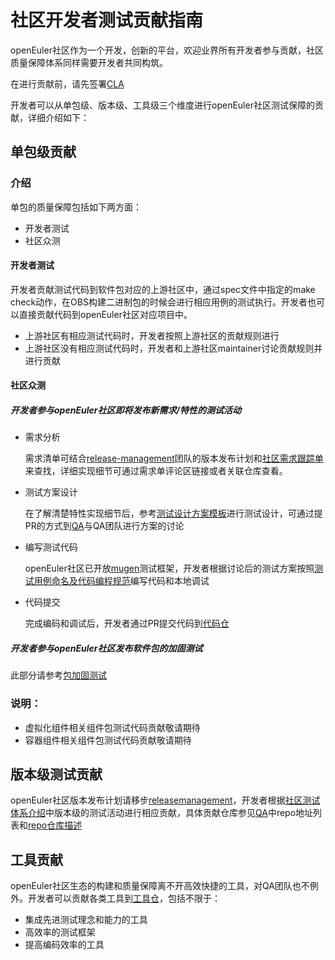 # 社区开发者测试贡献指南

openEuler社区作为一个开发，创新的平台，欢迎业界所有开发者参与贡献，社区质量保障体系同样需要开发者共同构筑。

在进行贡献前，请先签署[CLA](https://openeuler.org/en/cla.html)

开发者可以从单包级、版本级、工具级三个维度进行openEuler社区测试保障的贡献，详细介绍如下：

## 单包级贡献

### 介绍

单包的质量保障包括如下两方面：

- 开发者测试  
- 社区众测  

#### 开发者测试

开发者贡献测试代码到软件包对应的上游社区中，通过spec文件中指定的make check动作，在OBS构建二进制包的时候会进行相应用例的测试执行。开发者也可以直接贡献代码到openEuler社区对应项目中。

- 上游社区有相应测试代码时，开发者按照上游社区的贡献规则进行  
- 上游社区没有相应测试代码时，开发者和上游社区maintainer讨论贡献规则并进行贡献  

#### 社区众测

##### 开发者参与openEuler社区即将发布新需求/特性的测试活动

- 需求分析  

  需求清单可结合[release-management](https://gitee.com/openeuler/release-management)团队的版本发布计划和[社区需求跟踪单](https://gitee.com/open_euler/dashboard/issues?issue_type_id=118737&search=20.09)来查找，详细实现细节可通过需求单评论区链接或者关联仓库查看。

- 测试方案设计  

  在了解清楚特性实现细节后，参考[测试设计方案模板]((https://gitee.com/openeuler/package-reinforce-test/blob/master/单软件包加固测试设计方案参考.mmap))进行测试设计，可通过提PR的方式到[QA](https://gitee.com/openeuler/QA)与QA团队进行方案的讨论

- 编写测试代码  

  openEuler社区已开放[mugen](https://gitee.com/openeuler/test-tools/tree/master/mugen)测试框架，开发者根据讨论后的测试方案按照[测试用例命名及代码编程规范](https://gitee.com/openeuler/package-reinforce-test/blob/master/测试用例命名及代码编程规范.md)编写代码和本地调试

- 代码提交  

  完成编码和调试后，开发者通过PR提交代码到[代码仓](https://gitee.com/openeuler/package-reinforce-test)

##### 开发者参与openEuler社区发布软件包的加固测试

此部分请参考[包加固测试](https://gitee.com/openeuler/package-reinforce-test)

### 说明：

- 虚拟化组件相关组件包测试代码贡献敬请期待  
- 容器组件相关组件包测试代码贡献敬请期待  

## 版本级测试贡献

openEuler社区版本发布计划请移步[releasemanagement](https://gitee.com/openeuler/release-management)，开发者根据[社区测试体系介绍](https://gitee.com/openeuler/QA)中版本级的测试活动进行相应贡献，具体贡献仓库参见[QA](https://gitee.com/openeuler/QA)中repo地址列表和[repo仓库描述](https://gitee.com/openeuler/community/blob/master/repository/openeuler.yaml)

## 工具贡献

openEuler社区生态的构建和质量保障离不开高效快捷的工具，对QA团队也不例外。开发者可以贡献各类工具到[工具仓](https://gitee.com/openeuler/test-tools)，包括不限于：

- 集成先进测试理念和能力的工具  
- 高效率的测试框架  
- 提高编码效率的工具

